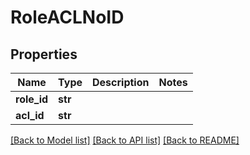 # RoleACLNoID

## Properties
Name | Type | Description | Notes
------------ | ------------- | ------------- | -------------
**role_id** | **str** |  | 
**acl_id** | **str** |  | 

[[Back to Model list]](../README.md#documentation-for-models) [[Back to API list]](../README.md#documentation-for-api-endpoints) [[Back to README]](../README.md)


